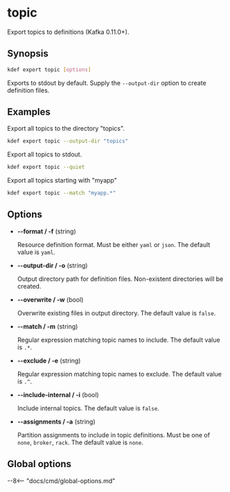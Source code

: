# topic

Export topics to definitions (Kafka 0.11.0+).

## Synopsis

```sh
kdef export topic [options]
```

Exports to stdout by default. Supply the `--output-dir` option to create definition files.

## Examples

Export all topics to the directory "topics".
```sh
kdef export topic --output-dir "topics"
```

Export all topics to stdout.
```sh
kdef export topic --quiet
```

Export all topics starting with "myapp"
```sh
kdef export topic --match "myapp.*"
```

## Options

- **--format / -f** (string)

    Resource definition format. Must be either `yaml` or `json`.
    The default value is `yaml`.

- **--output-dir / -o** (string)

    Output directory path for definition files.
    Non-existent directories will be created.

- **--overwrite / -w** (bool)

    Overwrite existing files in output directory.
    The default value is `false`.

- **--match / -m** (string)

    Regular expression matching topic names to include.
    The default value is `.*`.

- **--exclude / -e** (string)

    Regular expression matching topic names to exclude.
    The default value is `.^`.

- **--include-internal / -i** (bool)

    Include internal topics.
    The default value is `false`.

- **--assignments / -a** (string)

    Partition assignments to include in topic definitions.
    Must be one of `none`, `broker`, `rack`.
    The default value is `none`.

## Global options

--8<-- "docs/cmd/global-options.md"
